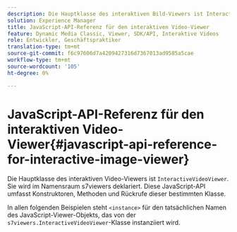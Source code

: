 ```yaml
---
description: Die Hauptklasse des interaktiven Bild-Viewers ist InteractiveVideoViewer. Sie wird im Namensraum s7viewers deklariert. Diese JavaScript-API umfasst Konstruktoren, Methoden und Rückrufe dieser bestimmten Klasse.
solution: Experience Manager
title: JavaScript-API-Referenz für den interaktiven Video-Viewer
feature: Dynamic Media Classic, Viewer, SDK/API, Interaktive Videos
role: Entwickler, Geschäftspraktiker
translation-type: tm+mt
source-git-commit: f6c97606d7a4209427316d7367013ad9585a5cae
workflow-type: tm+mt
source-wordcount: '105'
ht-degree: 0%

---
```



# JavaScript-API-Referenz für den interaktiven Video-Viewer{#javascript-api-reference-for-interactive-image-viewer}

Die Hauptklasse des interaktiven Video-Viewers ist `InteractiveVideoViewer`. Sie wird im Namensraum s7viewers deklariert. Diese JavaScript-API umfasst Konstruktoren, Methoden und Rückrufe dieser bestimmten Klasse.

In allen folgenden Beispielen steht `<instance>` für den tatsächlichen Namen des JavaScript-Viewer-Objekts, das von der `s7viewers.InteractiveVideoViewer`-Klasse instanziiert wird.
